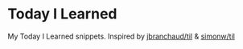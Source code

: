 # Today I Learned

My Today I Learned snippets. Inspired by [jbranchaud/til](https://github.com/jbranchaud/til) & [simonw/til](https://github.com/simonw/til/blob/main/README.md)
